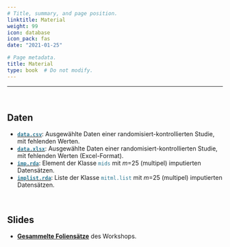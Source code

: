 ```yaml
---
# Title, summary, and page position.
linktitle: Material
weight: 99
icon: database
icon_pack: fas
date: "2021-01-25"

# Page metadata.
title: Material
type: book  # Do not modify.
---
```


<style>
code{
  color: #2a7792;
}
.hljs{
  font-size: 16px
h1 {color: #2a7792;}
}

</style>

---

<br>

## Daten


- [**`data.csv`**](data.csv): Ausgewählte Daten einer randomisiert-kontrollierten Studie, mit fehlenden Werten.
- [**`data.xlsx`**](data.xlsx): Ausgewählte Daten einer randomisiert-kontrollierten Studie, mit fehlenden Werten (Excel-Format).
- [**`imp.rda`**](imp.rda): Element der Klasse `mids` mit $m$=25 (multipel) imputierten Datensätzen.
- [**`implist.rda`**](implist.rda): Liste der Klasse `mitml.list` mit $m$=25 (multipel) imputierten Datensätzen.


<br>

## Slides


- [**Gesammelte Foliensätze**](slides.pdf) des Workshops.
